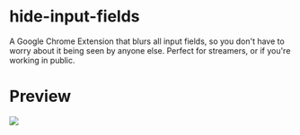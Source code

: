 # hide-input-fields
A Google Chrome Extension that blurs all input fields, so you don't have to worry about it being seen by anyone else. Perfect for streamers, or if you're working in public.

# Preview
<img src="https://cloud.githubusercontent.com/assets/7408967/7246576/6b33ce2e-e7cd-11e4-8b9c-3989c681556b.png" />
